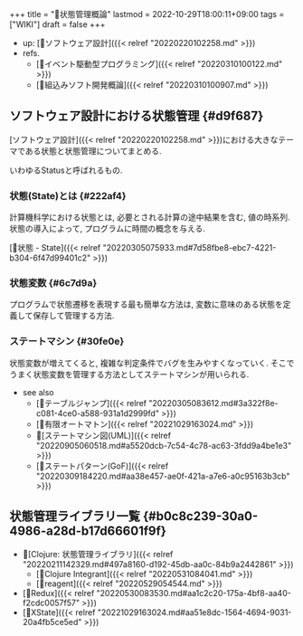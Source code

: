 +++
title = "📝状態管理概論"
lastmod = 2022-10-29T18:00:11+09:00
tags = ["WIKI"]
draft = false
+++

-   up: [📂ソフトウェア設計]({{< relref "20220220102258.md" >}})
-   refs.
    -   [📝イベント駆動型プログラミング]({{< relref "20220310100122.md" >}})
    -   [📝組込みソフト開発概論]({{< relref "20220310100907.md" >}})


## ソフトウェア設計における状態管理 {#d9f687}

[ソフトウェア設計]({{< relref "20220220102258.md" >}})における大きなテーマである状態と状態管理についてまとめる.

いわゆるStatusと呼ばれるもの.


### 状態(State)とは {#222af4}

計算機科学における状態とは, 必要とされる計算の途中結果を含む, 値の時系列. 状態の導入によって, プログラムに時間の概念を与える.

[📝状態 - State]({{< relref "20220305075933.md#7d58fbe8-ebc7-4221-b304-6f47d99401c2" >}})


### 状態変数 {#6c7d9a}

プログラムで状態遷移を表現する最も簡単な方法は, 変数に意味のある状態を定義して保存して管理する方法.


### ステートマシン {#30fe0e}

状態変数が増えてくると, 複雑な判定条件でバグを生みやすくなっていく. そこでうまく状態変数を管理する方法としてステートマシンが用いられる.

-   see also
    -   [📝テーブルジャンプ]({{< relref "20220305083612.md#3a322f8e-c081-4ce0-a588-931a1d2999fd" >}})
    -   [📝有限オートマトン]({{< relref "20221029163024.md" >}})
    -   📝[ステートマシン図(UML)]({{< relref "20220905060518.md#a5520dcb-7c54-4c78-ac63-3fdd9a4be1e3" >}})
    -   [📝ステートパターン(GoF)]({{< relref "20220309184220.md#aa38e457-ae0f-421a-a7e6-a0c95163b3cb" >}})


## 状態管理ライブラリ一覧 {#b0c8c239-30a0-4986-a28d-b17d66601f9f}

-   📝[Clojure: 状態管理ライブラリ]({{< relref "20220211142329.md#497a8160-d192-45db-aa0c-84b9a2442861" >}})
    -   [📝Clojure Integrant]({{< relref "20220531084041.md" >}})
    -   [📝reagent]({{< relref "20220529054544.md" >}})
-   [📝Redux]({{< relref "20220530083530.md#aa1c2c20-175a-4bf8-aa40-f2cdc0057f57" >}})
-   [📝XState]({{< relref "20221029163024.md#aa51e8dc-1564-4694-9031-20a4fb5ce5ed" >}})
